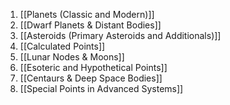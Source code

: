1. [[Planets (Classic and Modern)]]
2. [[Dwarf Planets & Distant Bodies]]
3. [[Asteroids (Primary Asteroids and Additionals)]]
4. [[Calculated Points]]
5. [[Lunar Nodes & Moons]]
6. [[Esoteric and Hypothetical Points]]
7. [[Centaurs & Deep Space Bodies]]
8. [[Special Points in Advanced Systems]]

